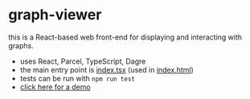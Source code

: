 # graph-viewer

this is a React-based web front-end for displaying and interacting with graphs.

- uses React, Parcel, TypeScript, Dagre
- the main entry point is [index.tsx](src/index.tsx) (used in [index.html](index.html))
- tests can be run with `npm run test`
- [click here for a demo](https://codesandbox.io/s/github/xndlnk/graph-viewer)
